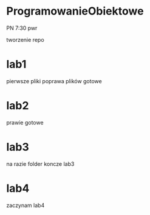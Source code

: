 # ProgramowanieObiektowe
PN 7:30 pwr

tworzenie repo

# lab1

pierwsze pliki
poprawa plików
gotowe

# lab2

prawie gotowe

# lab3

na razie folder
koncze lab3

# lab4

zaczynam lab4
